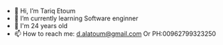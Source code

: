 - 👋 Hi, I’m Tariq Etoum
- 🌱 I’m currently learning Software enginner 
- 💞️ I'm 24 years old 
- 📫 How to reach me: d.alatoum@gmail.com Or PH:00962799323250
